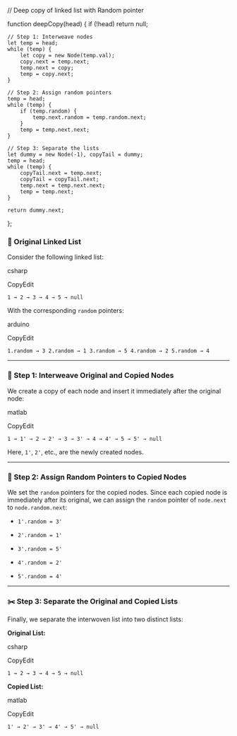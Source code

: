 // Deep copy of linked list with Random pointer

function deepCopy(head) {
    if (!head) return null;

    // Step 1: Interweave nodes
    let temp = head;
    while (temp) {
        let copy = new Node(temp.val);
        copy.next = temp.next;
        temp.next = copy;
        temp = copy.next;
    }

    // Step 2: Assign random pointers
    temp = head;
    while (temp) {
        if (temp.random) {
            temp.next.random = temp.random.next;
        }
        temp = temp.next.next;
    }

    // Step 3: Separate the lists
    let dummy = new Node(-1), copyTail = dummy;
    temp = head;
    while (temp) {
        copyTail.next = temp.next;
        copyTail = copyTail.next;
        temp.next = temp.next.next;
        temp = temp.next;
    }

    return dummy.next;
};

### 🧩 Original Linked List

Consider the following linked list:

csharp

CopyEdit

`1 → 2 → 3 → 4 → 5 → null`

With the corresponding `random` pointers:

arduino

CopyEdit

`1.random → 3
2.random → 1
3.random → 5
4.random → 2
5.random → 4`

* * * * *

### 🔄 Step 1: Interweave Original and Copied Nodes

We create a copy of each node and insert it immediately after the original node:

matlab

CopyEdit

`1 → 1' → 2 → 2' → 3 → 3' → 4 → 4' → 5 → 5' → null`

Here, `1'`, `2'`, etc., are the newly created nodes.

* * * * *

### 🔗 Step 2: Assign Random Pointers to Copied Nodes

We set the `random` pointers for the copied nodes. Since each copied node is immediately after its original, we can assign the `random` pointer of `node.next` to `node.random.next`:

-   `1'.random = 3'`

-   `2'.random = 1'`

-   `3'.random = 5'`

-   `4'.random = 2'`

-   `5'.random = 4'`

* * * * *

### ✂️ Step 3: Separate the Original and Copied Lists

Finally, we separate the interwoven list into two distinct lists:

**Original List:**

csharp

CopyEdit

`1 → 2 → 3 → 4 → 5 → null`

**Copied List:**

matlab

CopyEdit

`1' → 2' → 3' → 4' → 5' → null`
